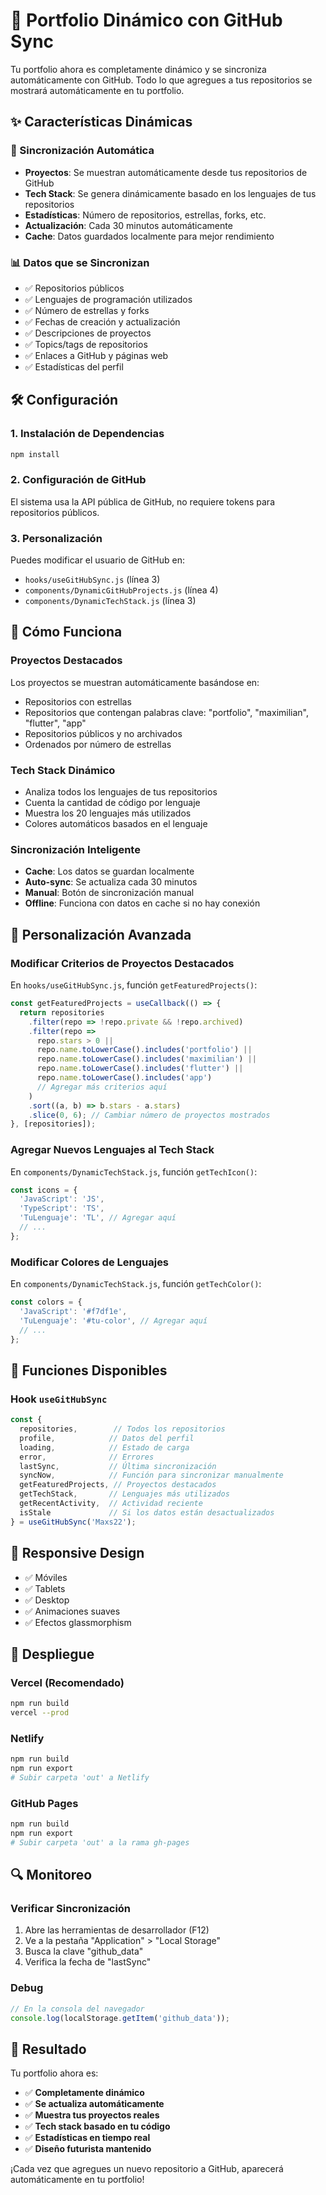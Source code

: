 # 🚀 Portfolio Dinámico con GitHub Sync

Tu portfolio ahora es completamente dinámico y se sincroniza automáticamente con GitHub. Todo lo que agregues a tus repositorios se mostrará automáticamente en tu portfolio.

## ✨ Características Dinámicas

### 🔄 Sincronización Automática
- **Proyectos**: Se muestran automáticamente desde tus repositorios de GitHub
- **Tech Stack**: Se genera dinámicamente basado en los lenguajes de tus repositorios
- **Estadísticas**: Número de repositorios, estrellas, forks, etc.
- **Actualización**: Cada 30 minutos automáticamente
- **Cache**: Datos guardados localmente para mejor rendimiento

### 📊 Datos que se Sincronizan
- ✅ Repositorios públicos
- ✅ Lenguajes de programación utilizados
- ✅ Número de estrellas y forks
- ✅ Fechas de creación y actualización
- ✅ Descripciones de proyectos
- ✅ Topics/tags de repositorios
- ✅ Enlaces a GitHub y páginas web
- ✅ Estadísticas del perfil

## 🛠️ Configuración

### 1. Instalación de Dependencias
```bash
npm install
```

### 2. Configuración de GitHub
El sistema usa la API pública de GitHub, no requiere tokens para repositorios públicos.

### 3. Personalización
Puedes modificar el usuario de GitHub en:
- `hooks/useGitHubSync.js` (línea 3)
- `components/DynamicGitHubProjects.js` (línea 4)
- `components/DynamicTechStack.js` (línea 3)

## 🎯 Cómo Funciona

### Proyectos Destacados
Los proyectos se muestran automáticamente basándose en:
- Repositorios con estrellas
- Repositorios que contengan palabras clave: "portfolio", "maximilian", "flutter", "app"
- Repositorios públicos y no archivados
- Ordenados por número de estrellas

### Tech Stack Dinámico
- Analiza todos los lenguajes de tus repositorios
- Cuenta la cantidad de código por lenguaje
- Muestra los 20 lenguajes más utilizados
- Colores automáticos basados en el lenguaje

### Sincronización Inteligente
- **Cache**: Los datos se guardan localmente
- **Auto-sync**: Se actualiza cada 30 minutos
- **Manual**: Botón de sincronización manual
- **Offline**: Funciona con datos en cache si no hay conexión

## 🎨 Personalización Avanzada

### Modificar Criterios de Proyectos Destacados
En `hooks/useGitHubSync.js`, función `getFeaturedProjects()`:

```javascript
const getFeaturedProjects = useCallback(() => {
  return repositories
    .filter(repo => !repo.private && !repo.archived)
    .filter(repo => 
      repo.stars > 0 || 
      repo.name.toLowerCase().includes('portfolio') || 
      repo.name.toLowerCase().includes('maximilian') ||
      repo.name.toLowerCase().includes('flutter') ||
      repo.name.toLowerCase().includes('app')
      // Agregar más criterios aquí
    )
    .sort((a, b) => b.stars - a.stars)
    .slice(0, 6); // Cambiar número de proyectos mostrados
}, [repositories]);
```

### Agregar Nuevos Lenguajes al Tech Stack
En `components/DynamicTechStack.js`, función `getTechIcon()`:

```javascript
const icons = {
  'JavaScript': 'JS',
  'TypeScript': 'TS',
  'TuLenguaje': 'TL', // Agregar aquí
  // ...
};
```

### Modificar Colores de Lenguajes
En `components/DynamicTechStack.js`, función `getTechColor()`:

```javascript
const colors = {
  'JavaScript': '#f7df1e',
  'TuLenguaje': '#tu-color', // Agregar aquí
  // ...
};
```

## 🔧 Funciones Disponibles

### Hook `useGitHubSync`
```javascript
const {
  repositories,        // Todos los repositorios
  profile,            // Datos del perfil
  loading,            // Estado de carga
  error,              // Errores
  lastSync,           // Última sincronización
  syncNow,            // Función para sincronizar manualmente
  getFeaturedProjects, // Proyectos destacados
  getTechStack,       // Lenguajes más utilizados
  getRecentActivity,  // Actividad reciente
  isStale             // Si los datos están desactualizados
} = useGitHubSync('Maxs22');
```

## 📱 Responsive Design
- ✅ Móviles
- ✅ Tablets
- ✅ Desktop
- ✅ Animaciones suaves
- ✅ Efectos glassmorphism

## 🚀 Despliegue

### Vercel (Recomendado)
```bash
npm run build
vercel --prod
```

### Netlify
```bash
npm run build
npm run export
# Subir carpeta 'out' a Netlify
```

### GitHub Pages
```bash
npm run build
npm run export
# Subir carpeta 'out' a la rama gh-pages
```

## 🔍 Monitoreo

### Verificar Sincronización
1. Abre las herramientas de desarrollador (F12)
2. Ve a la pestaña "Application" > "Local Storage"
3. Busca la clave "github_data"
4. Verifica la fecha de "lastSync"

### Debug
```javascript
// En la consola del navegador
console.log(localStorage.getItem('github_data'));
```

## 🎉 Resultado

Tu portfolio ahora es:
- ✅ **Completamente dinámico**
- ✅ **Se actualiza automáticamente**
- ✅ **Muestra tus proyectos reales**
- ✅ **Tech stack basado en tu código**
- ✅ **Estadísticas en tiempo real**
- ✅ **Diseño futurista mantenido**

¡Cada vez que agregues un nuevo repositorio a GitHub, aparecerá automáticamente en tu portfolio!
